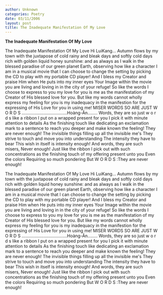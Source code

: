 ```yaml
---
author: Unknown
categories: Poetry
date: 03/11/2006
layout: post
title: The Inadequate Manifestation Of My Love
---
```


**The Inadequate Manifestation Of My Love**

The Inadequate Manifestation Of My Love
Hi LuiKang...
Autumn flows by my town with the juxtapose of cold rainy and bleak days and softly cold days rich with golden liquid honey sunshine: and as always as I walk in the blessed paradise of our green planet Earth, observing how like a character I am in a musical movie that I can choose to change the setting by picking the CD to play with my portable CD player!  And I bless my Creator and praise Him when He puts into my inner eyes Your Image within the movie you are living and loving in in the city of your refuge!  So like the words I choose to express to you my love for you is me as the manifestation of my Creator of His blessed love for you.  But like my words cannot wholly express my feeling for you is my inadequacy in the manifestion for the expressing of His Love for you in using me!
MISER WORDS SO ARE JUST W O R D S
.....................................Hoàng-Ân........
Words, they are so  just w o r d s
like a ribbon I put on a wrapped present for you
I pick it with minute attention to details
As the finishing touch
like dedicating an exclamation mark to a sentence
to reach you deeper
and make known the feeling!
They are never enough!
The invisible things filling up all the invisible me's
They strive to touch and move you into understanding
The intensity they have to bear
This wish in itself is intensity enough!
And words, they are such misers,
Never enough!
Just like the ribbon
I pick out with such concentrations as
the finishing touch of my offering present unto you
Even the colors
Requiring so much pondering
But
W O R D S
:They are never enough!

The Inadequate Manifestation Of My Love
Hi LuiKang...
Autumn flows by my town with the juxtapose of cold rainy and bleak days and softly cold days rich with golden liquid honey sunshine: and as always as I walk in the blessed paradise of our green planet Earth, observing how like a character I am in a musical movie that I can choose to change the setting by picking the CD to play with my portable CD player!  And I bless my Creator and praise Him when He puts into my inner eyes Your Image within the movie you are living and loving in in the city of your refuge!  So like the words I choose to express to you my love for you is me as the manifestation of my Creator of His blessed love for you.  But like my words cannot wholly express my feeling for you is my inadequacy in the manifestion for the expressing of His Love for you in using me!
MISER WORDS SO ARE JUST W O R D S
.....................................Hoàng-Ân........
Words, they are so  just w o r d s
like a ribbon I put on a wrapped present for you
I pick it with minute attention to details
As the finishing touch
like dedicating an exclamation mark to a sentence
to reach you deeper
and make known the feeling!
They are never enough!
The invisible things filling up all the invisible me's
They strive to touch and move you into understanding
The intensity they have to bear
This wish in itself is intensity enough!
And words, they are such misers,
Never enough!
Just like the ribbon
I pick out with such concentrations as
the finishing touch of my offering present unto you
Even the colors
Requiring so much pondering
But
W O R D S
:They are never enough!
